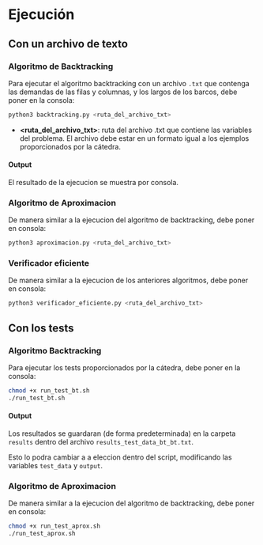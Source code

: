 # Ejecución

## Con un archivo de texto

### Algoritmo de Backtracking
Para ejecutar el algoritmo backtracking con un archivo `.txt` que contenga las demandas de las filas y columnas, y los largos de los barcos, debe poner en la consola:

```bash
python3 backtracking.py <ruta_del_archivo_txt>
```

- **<ruta_del_archivo_txt>**: ruta del archivo .txt que contiene las variables del problema. El archivo debe estar en un formato igual a los ejemplos proporcionados por la cátedra.

#### Output

El resultado de la ejecucion se muestra por consola.

### Algoritmo de Aproximacion
De manera similar a la ejecucion del algoritmo de backtracking, debe poner en consola:

```bash
python3 aproximacion.py <ruta_del_archivo_txt>
```

### Verificador eficiente
De manera similar a la ejecucion de los anteriores algoritmos, debe poner en consola:

```bash
python3 verificador_eficiente.py <ruta_del_archivo_txt>
```

## Con los tests

### Algoritmo Backtracking
Para ejecutar los tests proporcionados por la cátedra, debe poner en la consola:

```bash
chmod +x run_test_bt.sh
./run_test_bt.sh
```

#### Output

Los resultados se guardaran (de forma predeterminada) en la carpeta `results` dentro del archivo `results_test_data_bt_bt.txt`. 

Esto lo podra cambiar a a eleccion dentro del script, modificando las variables `test_data` y `output`.

### Algoritmo de Aproximacion
De manera similar a la ejecucion del algoritmo de backtracking, debe poner en consola:

```bash
chmod +x run_test_aprox.sh
./run_test_aprox.sh
```

